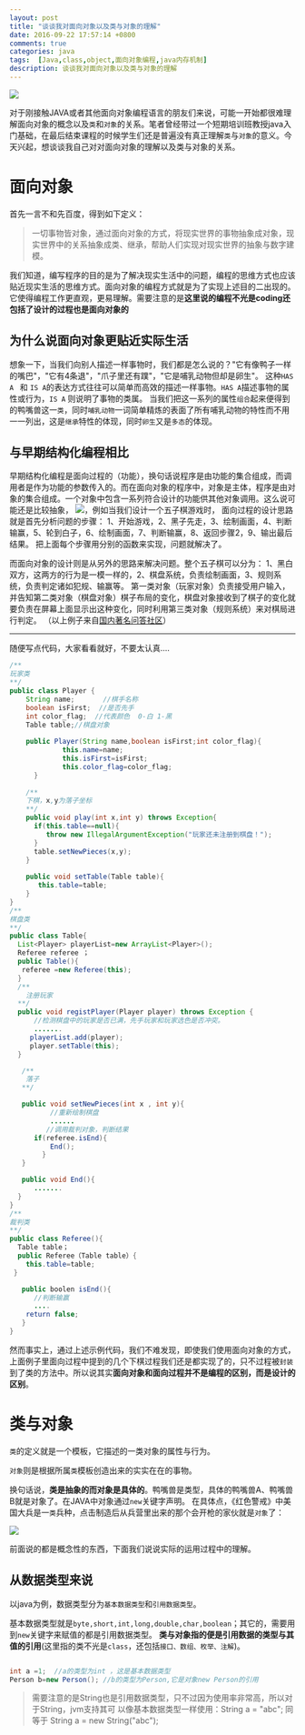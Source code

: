 ```yaml
---
layout: post
title: "谈谈我对面向对象以及类与对象的理解"
date: 2016-09-22 17:57:14 +0800
comments: true
categories: java
tags:  [Java,class,object,面向对象编程,java内存机制]
description: 谈谈我对面向对象以及类与对象的理解
---
```


![](http://7xrvdu.com1.z0.glb.clouddn.com/oop.jpg)

对于刚接触JAVA或者其他面向对象编程语言的朋友们来说，可能一开始都很难理解面向对象的概念以及`类`和`对象`的关系。笔者曾经带过一个短期培训班教授java入门基础，在最后结束课程的时候学生们还是普遍没有真正理解`类`与`对象`的意义。今天兴起，想谈谈我自己对对面向对象的理解以及类与对象的关系。
<!--more-->

# 面向对象

首先一言不和先百度，得到如下定义：

 > 一切事物皆对象，通过面向对象的方式，将现实世界的事物抽象成对象，现实世界中的关系抽象成类、继承，帮助人们实现对现实世界的抽象与数字建模。
 
我们知道，编写程序的目的是为了解决现实生活中的问题，编程的思维方式也应该贴近现实生活的思维方式。面向对象的编程方式就是为了实现上述目的二出现的。它使得编程工作更直观，更易理解。需要注意的是**这里说的编程不光是coding还包括了设计的过程也是面向对象的**

## 为什么说面向对象更贴近实际生活
  想象一下，当我们向别人描述一样事物时，我们都是怎么说的？"它有像鸭子一样的嘴巴"，"它有4条退"，"爪子里还有蹼"，"它是哺乳动物但却是卵生"。
 这种`HAS A ` 和 `IS A`的表达方式往往可以简单而高效的描述一样事物。`HAS A`描述事物的属性或行为，`IS A` 则说明了事物的类属。
当我们把这一系列的属性`组合`起来便得到的鸭嘴兽这一`类`，同时`哺乳动物`一词简单精炼的表面了所有哺乳动物的特性而不用一一列出，这是`继承`特性的体现，同时`卵生`又是`多态`的体现。

## 与早期结构化编程相比

早期结构化编程是面向过程的（功能），换句话说程序是由功能的集合组成，而调用者是作为功能的参数传入的。而在面向对象的程序中，对象是主体，程序是由对象的集合组成。一个对象中包含一系列符合设计的功能供其他对象调用。这么说可能还是比较抽象，
![](http://7xrvdu.com1.z0.glb.clouddn.com/bq_jglz)，例如当我们设计一个五子棋游戏时，
面向过程的设计思路就是首先分析问题的步骤：
1、开始游戏，2、黑子先走，3、绘制画面，4、判断输赢，5、轮到白子，6、绘制画面，7、判断输赢，8、返回步骤2，9、输出最后结果。
把上面每个步骤用分别的函数来实现，问题就解决了。 

而面向对象的设计则是从另外的思路来解决问题。整个五子棋可以分为：
1、黑白双方，这两方的行为是一模一样的，2、棋盘系统，负责绘制画面，3、规则系统，负责判定诸如犯规、输赢等。
第一类对象（玩家对象）负责接受用户输入，并告知第二类对象（棋盘对象）棋子布局的变化，棋盘对象接收到了棋子的变化就要负责在屏幕上面显示出这种变化，同时利用第三类对象（规则系统）来对棋局进行判定。
（以上例子来自[国内著名问答社区](https://www.zhihu.com/question/28790424/answer/42102986 "知乎")）

----------

随便写点代码，大家看看就好，不要太认真....

``` java
/**
玩家类
**/
public class Player {
    String name;       //棋手名称
    boolean isFirst;  //是否先手
    int color_flag;  //代表颜色  0-白 1-黑
    Table table;//棋盘对象
    
	public Player(String name,boolean isFirst;int color_flag){
	         this.name=name;
	         this.isFirst=isFirst;
	         this.color_flag=color_flag;
	  }
   
	/**
	下棋，x,y为落子坐标
	**/
	public void play(int x,int y) throws Exception{
      if(this.table==null){
         throw new IllegalArgumentException("玩家还未注册到棋盘！");
      }
	  table.setNewPieces(x,y);
	}
    
    public void setTable(Table table){
       this.table=table;
    } 
}
/**
棋盘类
**/
public class Table{
  List<Player> playerList=new ArrayList<Player>();
  Referee referee ；
  public Table(){
   referee =new Referee(this);
  }
  /**
    注册玩家
  **/
  public void registPlayer(Player player) throws Exception {
      //检测棋盘中的玩家是否已满，先手玩家和玩家选色是否冲突。
      .......
     playerList.add(player);
     player.setTable(this);
  }

   /**
    落子
   **/

   public void setNewPieces(int x , int y){
          //重新绘制棋盘
          ......
         //调用裁判对象，判断结果
      if(referee.isEnd){
          End();
        }
   }

   public void End(){
      .......
  }
}
/**
裁判类
**/
public class Referee(){
  Table table；
  public Referee（Table table）{
    this.table=table;
 }

   public boolen isEnd(){
      //判断输赢
      ....
    return false; 
   }
}
```
然而事实上，通过上述示例代码，我们不难发现，即使我们使用面向对象的方式，上面例子里面向过程中提到的几个下棋过程我们还是都实现了的，只不过程被`封装`到了类的方法中。所以说其实**面向对象和面向过程并不是编程的区别，而是设计的区别**。


# 类与对象

`类`的定义就是一个模板，它描述的一类对象的属性与行为。

`对象`则是根据所属`类`模板创造出来的实实在在的事物。

换句话说，**类是抽象的而对象是具体的**。鸭嘴兽是类型，具体的鸭嘴兽A、鸭嘴兽B就是对象了。在JAVA中对象通过`new`关键字声明。 在具体点，《红色警戒》中美国大兵是一`类`兵种，点击制造后从兵营里出来的那个会开枪的家伙就是`对象`了：

![](http://7xrvdu.com1.z0.glb.clouddn.com/%E5%BE%AE%E4%BF%A1%E6%88%AA%E5%9B%BE_20160927173741.png)

前面说的都是概念性的东西，下面我们说说实际的运用过程中的理解。

## 从数据类型来说

 
以java为例，数据类型分为`基本数据类型`和`引用数据类型`。

基本数据类型就是`byte,short,int,long,double,char,boolean`；其它的，需要用到`new`关键字来赋值的都是引用数据类型。 **类与对象指的便是引用数据的类型与其值的引用**(这里指的类不光是`class`，还包括`接口、数组、枚举、注解`)。

```java

int a =1;  //a的类型为int ，这是基本数据类型
Person b=new Person(); //b的类型为Person,它是对象new Person的引用

```

> 需要注意的是String也是引用数据类型，只不过因为使用率非常高，所以对于String，jvm支持其可  以像基本数据类型一样使用：String a = "abc"; 同等于 String a = new String("abc");






 
 

  


